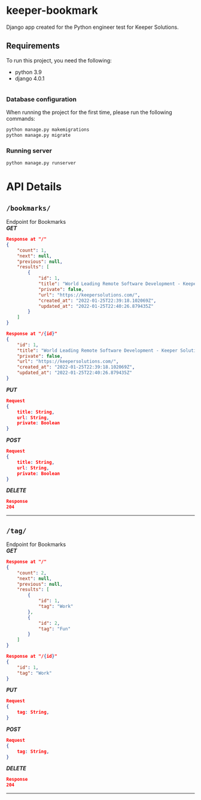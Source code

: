 # keeper-bookmark
Django app created for the Python engineer test for Keeper Solutions.

## Requirements

To run this project, you need the following:

- python 3.9
- django 4.0.1
    ```
### Database configuration
When running the project for the first time, please run the following commands:

```bash
python manage.py makemigrations
python manage.py migrate
```
### Running server
```
python manage.py runserver
```

# API Details

## `/bookmarks/`
Endpoint for Bookmarks \
__*GET*__
```json
Response at "/"
{
	"count": 1,
	"next": null,
	"previous": null,
	"results": [
		{
			"id": 1,
			"title": "World Leading Remote Software Development - Keeper Solutions",
			"private": false,
			"url": "https://keepersolutions.com/",
			"created_at": "2022-01-25T22:39:18.102069Z",
			"updated_at": "2022-01-25T22:40:26.879435Z"
		}
	]
}

Response at "/{id}"
{
	"id": 1,
	"title": "World Leading Remote Software Development - Keeper Solutions",
	"private": false,
	"url": "https://keepersolutions.com/",
	"created_at": "2022-01-25T22:39:18.102069Z",
	"updated_at": "2022-01-25T22:40:26.879435Z"
}
```

__*PUT*__
```json
Request
{
    title: String,
    url: String,
    private: Boolean
}
```
__*POST*__
```json
Request
{
    title: String,
    url: String,
    private: Boolean
}
```
__*DELETE*__
```json
Response
204
```
---
## `/tag/`
Endpoint for Bookmarks \
__*GET*__
```json
Response at "/"
{
	"count": 2,
	"next": null,
	"previous": null,
	"results": [
		{
			"id": 1,
			"tag": "Work"
		},
		{
			"id": 2,
			"tag": "Fun"
		}
	]
}

Response at "/{id}"
{
	"id": 1,
	"tag": "Work"
}
```

__*PUT*__
```json
Request
{
    tag: String,
}
```
__*POST*__
```json
Request
{
    tag: String,
}
```
__*DELETE*__
```json
Response
204
```
---